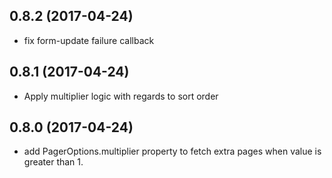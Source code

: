## 0.8.2 (2017-04-24)

* fix form-update failure callback

## 0.8.1 (2017-04-24)

* Apply multiplier logic with regards to sort order

## 0.8.0 (2017-04-24)

* add PagerOptions.multiplier property to fetch extra pages when value is greater than 1.

